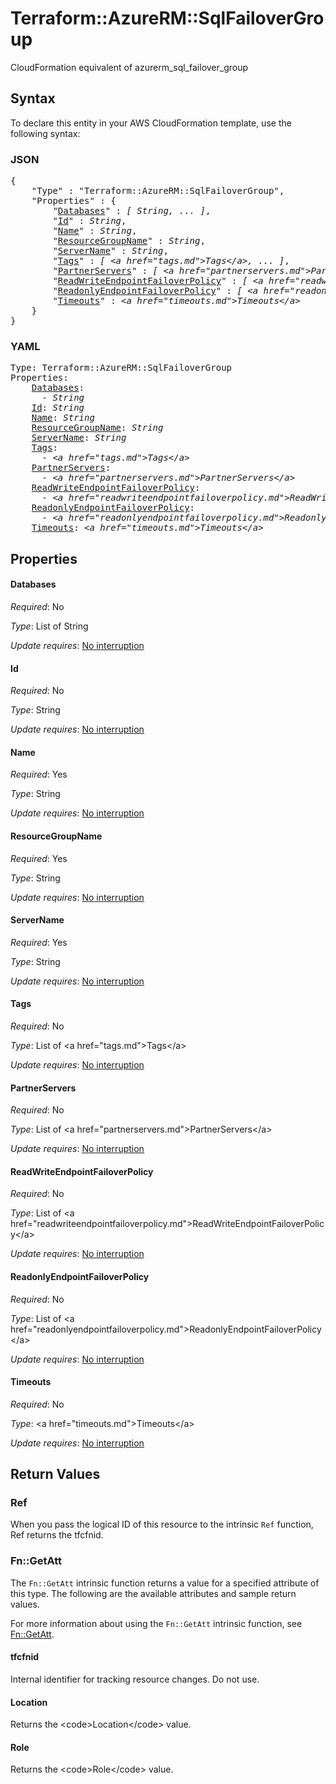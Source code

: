 # Terraform::AzureRM::SqlFailoverGroup

CloudFormation equivalent of azurerm_sql_failover_group

## Syntax

To declare this entity in your AWS CloudFormation template, use the following syntax:

### JSON

<pre>
{
    "Type" : "Terraform::AzureRM::SqlFailoverGroup",
    "Properties" : {
        "<a href="#databases" title="Databases">Databases</a>" : <i>[ String, ... ]</i>,
        "<a href="#id" title="Id">Id</a>" : <i>String</i>,
        "<a href="#name" title="Name">Name</a>" : <i>String</i>,
        "<a href="#resourcegroupname" title="ResourceGroupName">ResourceGroupName</a>" : <i>String</i>,
        "<a href="#servername" title="ServerName">ServerName</a>" : <i>String</i>,
        "<a href="#tags" title="Tags">Tags</a>" : <i>[ &lt;a href=&#34;tags.md&#34;&gt;Tags&lt;/a&gt;, ... ]</i>,
        "<a href="#partnerservers" title="PartnerServers">PartnerServers</a>" : <i>[ &lt;a href=&#34;partnerservers.md&#34;&gt;PartnerServers&lt;/a&gt;, ... ]</i>,
        "<a href="#readwriteendpointfailoverpolicy" title="ReadWriteEndpointFailoverPolicy">ReadWriteEndpointFailoverPolicy</a>" : <i>[ &lt;a href=&#34;readwriteendpointfailoverpolicy.md&#34;&gt;ReadWriteEndpointFailoverPolicy&lt;/a&gt;, ... ]</i>,
        "<a href="#readonlyendpointfailoverpolicy" title="ReadonlyEndpointFailoverPolicy">ReadonlyEndpointFailoverPolicy</a>" : <i>[ &lt;a href=&#34;readonlyendpointfailoverpolicy.md&#34;&gt;ReadonlyEndpointFailoverPolicy&lt;/a&gt;, ... ]</i>,
        "<a href="#timeouts" title="Timeouts">Timeouts</a>" : <i>&lt;a href=&#34;timeouts.md&#34;&gt;Timeouts&lt;/a&gt;</i>
    }
}
</pre>

### YAML

<pre>
Type: Terraform::AzureRM::SqlFailoverGroup
Properties:
    <a href="#databases" title="Databases">Databases</a>: <i>
      - String</i>
    <a href="#id" title="Id">Id</a>: <i>String</i>
    <a href="#name" title="Name">Name</a>: <i>String</i>
    <a href="#resourcegroupname" title="ResourceGroupName">ResourceGroupName</a>: <i>String</i>
    <a href="#servername" title="ServerName">ServerName</a>: <i>String</i>
    <a href="#tags" title="Tags">Tags</a>: <i>
      - &lt;a href=&#34;tags.md&#34;&gt;Tags&lt;/a&gt;</i>
    <a href="#partnerservers" title="PartnerServers">PartnerServers</a>: <i>
      - &lt;a href=&#34;partnerservers.md&#34;&gt;PartnerServers&lt;/a&gt;</i>
    <a href="#readwriteendpointfailoverpolicy" title="ReadWriteEndpointFailoverPolicy">ReadWriteEndpointFailoverPolicy</a>: <i>
      - &lt;a href=&#34;readwriteendpointfailoverpolicy.md&#34;&gt;ReadWriteEndpointFailoverPolicy&lt;/a&gt;</i>
    <a href="#readonlyendpointfailoverpolicy" title="ReadonlyEndpointFailoverPolicy">ReadonlyEndpointFailoverPolicy</a>: <i>
      - &lt;a href=&#34;readonlyendpointfailoverpolicy.md&#34;&gt;ReadonlyEndpointFailoverPolicy&lt;/a&gt;</i>
    <a href="#timeouts" title="Timeouts">Timeouts</a>: <i>&lt;a href=&#34;timeouts.md&#34;&gt;Timeouts&lt;/a&gt;</i>
</pre>

## Properties

#### Databases

_Required_: No

_Type_: List of String

_Update requires_: [No interruption](https://docs.aws.amazon.com/AWSCloudFormation/latest/UserGuide/using-cfn-updating-stacks-update-behaviors.html#update-no-interrupt)

#### Id

_Required_: No

_Type_: String

_Update requires_: [No interruption](https://docs.aws.amazon.com/AWSCloudFormation/latest/UserGuide/using-cfn-updating-stacks-update-behaviors.html#update-no-interrupt)

#### Name

_Required_: Yes

_Type_: String

_Update requires_: [No interruption](https://docs.aws.amazon.com/AWSCloudFormation/latest/UserGuide/using-cfn-updating-stacks-update-behaviors.html#update-no-interrupt)

#### ResourceGroupName

_Required_: Yes

_Type_: String

_Update requires_: [No interruption](https://docs.aws.amazon.com/AWSCloudFormation/latest/UserGuide/using-cfn-updating-stacks-update-behaviors.html#update-no-interrupt)

#### ServerName

_Required_: Yes

_Type_: String

_Update requires_: [No interruption](https://docs.aws.amazon.com/AWSCloudFormation/latest/UserGuide/using-cfn-updating-stacks-update-behaviors.html#update-no-interrupt)

#### Tags

_Required_: No

_Type_: List of &lt;a href=&#34;tags.md&#34;&gt;Tags&lt;/a&gt;

_Update requires_: [No interruption](https://docs.aws.amazon.com/AWSCloudFormation/latest/UserGuide/using-cfn-updating-stacks-update-behaviors.html#update-no-interrupt)

#### PartnerServers

_Required_: No

_Type_: List of &lt;a href=&#34;partnerservers.md&#34;&gt;PartnerServers&lt;/a&gt;

_Update requires_: [No interruption](https://docs.aws.amazon.com/AWSCloudFormation/latest/UserGuide/using-cfn-updating-stacks-update-behaviors.html#update-no-interrupt)

#### ReadWriteEndpointFailoverPolicy

_Required_: No

_Type_: List of &lt;a href=&#34;readwriteendpointfailoverpolicy.md&#34;&gt;ReadWriteEndpointFailoverPolicy&lt;/a&gt;

_Update requires_: [No interruption](https://docs.aws.amazon.com/AWSCloudFormation/latest/UserGuide/using-cfn-updating-stacks-update-behaviors.html#update-no-interrupt)

#### ReadonlyEndpointFailoverPolicy

_Required_: No

_Type_: List of &lt;a href=&#34;readonlyendpointfailoverpolicy.md&#34;&gt;ReadonlyEndpointFailoverPolicy&lt;/a&gt;

_Update requires_: [No interruption](https://docs.aws.amazon.com/AWSCloudFormation/latest/UserGuide/using-cfn-updating-stacks-update-behaviors.html#update-no-interrupt)

#### Timeouts

_Required_: No

_Type_: &lt;a href=&#34;timeouts.md&#34;&gt;Timeouts&lt;/a&gt;

_Update requires_: [No interruption](https://docs.aws.amazon.com/AWSCloudFormation/latest/UserGuide/using-cfn-updating-stacks-update-behaviors.html#update-no-interrupt)

## Return Values

### Ref

When you pass the logical ID of this resource to the intrinsic `Ref` function, Ref returns the tfcfnid.

### Fn::GetAtt

The `Fn::GetAtt` intrinsic function returns a value for a specified attribute of this type. The following are the available attributes and sample return values.

For more information about using the `Fn::GetAtt` intrinsic function, see [Fn::GetAtt](https://docs.aws.amazon.com/AWSCloudFormation/latest/UserGuide/intrinsic-function-reference-getatt.html).

#### tfcfnid

Internal identifier for tracking resource changes. Do not use.

#### Location

Returns the &lt;code&gt;Location&lt;/code&gt; value.

#### Role

Returns the &lt;code&gt;Role&lt;/code&gt; value.

